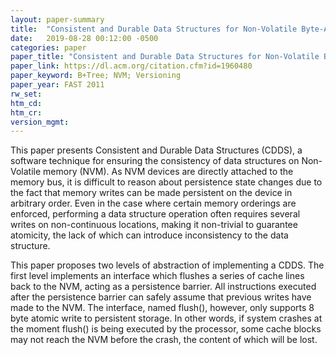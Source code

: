 ```yaml
---
layout: paper-summary
title:  "Consistent and Durable Data Structures for Non-Volatile Byte-Addressable Memory"
date:   2019-08-28 00:12:00 -0500
categories: paper
paper_title: "Consistent and Durable Data Structures for Non-Volatile Byte-Addressable Memory"
paper_link: https://dl.acm.org/citation.cfm?id=1960480
paper_keyword: B+Tree; NVM; Versioning
paper_year: FAST 2011
rw_set: 
htm_cd: 
htm_cr: 
version_mgmt: 
---
```


This paper presents Consistent and Durable Data Structures (CDDS), a software technique for ensuring the consistency
of data structures on Non-Volatile memory (NVM). As NVM devices are directly attached to the memory bus, it is 
difficult to reason about persistence state changes due to the fact that memory writes can be made persistent on the device 
in arbitrary order. Even in the case where certain memory orderings are enforced, performing a data structure operation
often requires several writes on non-continuous locations, making it non-trivial to guarantee atomicity, the lack of 
which can introduce inconsistency to the data structure. 

This paper proposes two levels of abstraction of implementing a CDDS. The first level implements an interface which flushes
a series of cache lines back to the NVM, acting as a persistence barrier. All instructions executed after the persistence
barrier can safely assume that previous writes have made to the NVM. The interface, named flush(), however, only supports
8 byte atomic write to persistent storage. In other words, if system crashes at the moment flush() is being executed 
by the processor, some cache blocks may not reach the NVM before the crash, the content of which will be lost. 



